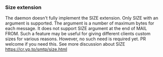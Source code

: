 ### Size extension

The daemon doesn't fully implement the SIZE extension. Only SIZE with an argument is supported. The argument is a number of maximum bytes for each message. It does not support SIZE argument at the end of MAIL FROM. Such a feature may be useful for giving different clients custom sizes for various reasons. However, no such need is required yet. PR welcome if you need this. See more discussion about SIZE https://cr.yp.to/smtp/size.html